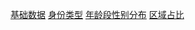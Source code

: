 [基础数据](communityDemographics.vue)
[身份类型](typesOfIdentity.vue)
[年龄段性别分布](ageDistributionBySex.vue)
[区域占比](areaOf.vue)
